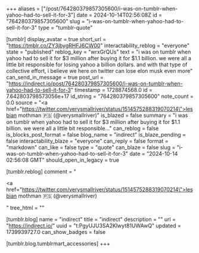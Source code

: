 +++
aliases = ["/post/764280379857305600/i-was-on-tumblr-when-yahoo-had-to-sell-it-for-3"]
date = 2024-10-14T02:56:08Z
id = "764280379857305600"
slug = "i-was-on-tumblr-when-yahoo-had-to-sell-it-for-3"
type = "tumblr-quote"

[tumblr]
display_avatar = true
short_url = "https://tmblr.co/ZY3jbygRHFJ6CW00"
interactability_reblog = "everyone"
state = "published"
reblog_key = "wrxGrQUs"
text = "i was on tumblr when yahoo had to sell it for $3 million after buying it for $1.1 billion. we were all a little bit responsible for losing yahoo a billion dollars. and with that type of collective effort, i believe we here on twitter can lose elon musk even more"
can_send_in_message = true
post_url = "https://indirect.io/post/764280379857305600/i-was-on-tumblr-when-yahoo-had-to-sell-it-for-3"
timestamp = 1728874568.0
id = 7.642803798573056e+17
id_string = "764280379857305600"
note_count = 0.0
source = "<a href=\"https://twitter.com/verysmallriver/status/1514575288319070214\">lesbian mothman 🇵🇸 (@verysmallriver)</a>"
is_blazed = false
summary = "i was on tumblr when yahoo had to sell it for $3 million after buying it for $1.1 billion. we were all a little bit responsible..."
can_reblog = false
is_blocks_post_format = false
blog_name = "indirect"
is_blaze_pending = false
interactability_blaze = "everyone"
can_reply = false
format = "markdown"
can_like = false
type = "quote"
can_blaze = false
slug = "i-was-on-tumblr-when-yahoo-had-to-sell-it-for-3"
date = "2024-10-14 02:56:08 GMT"
should_open_in_legacy = true

[tumblr.reblog]
comment = "<p><a href=\"https://twitter.com/verysmallriver/status/1514575288319070214\">lesbian mothman 🇵🇸 (@verysmallriver)</a></p>"
tree_html = ""

[tumblr.blog]
name = "indirect"
title = "indirect"
description = ""
url = "https://indirect.io/"
uuid = "t:PgyUJU3SA2Klwyt81UWAwQ"
updated = 1739939727.0
can_show_badges = false

[tumblr.blog.tumblrmart_accessories]
+++
